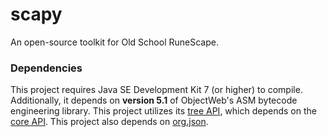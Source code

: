 # scapy
An open-source toolkit for Old School RuneScape.

### Dependencies
This project requires Java SE Development Kit 7 (or higher) to compile. Additionally, it depends on **version 5.1** of ObjectWeb's ASM bytecode engineering library. This project utilizes its [tree API](http://mvnrepository.com/artifact/org.ow2.asm/asm-tree/5.1), which depends on the [core API](http://mvnrepository.com/artifact/org.ow2.asm/asm/5.1). This project also depends on [org.json](http://mvnrepository.com/artifact/org.json/json/20160212).
